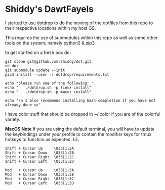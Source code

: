 # Shiddy's DawtFayels

I started to use dotdrop to do the moving of the dotfiles
from this repo to their respective locations within my host OS.

This requires the use of submodules within this repo as well as some other
tools on the system; namely python3 & pip3

to get started on a fresh box do:

    git clone git@github.com:shiddy/dot.git
    cd dot
    git submodule update --init
    pip3 install --user -r dotdrop/requirements.txt

    echo "please run one of the following: "
    echo "   ./dotdrop.sh -p linux install"
    echo "   ./dotdrop.sh -p macos install"

    echo "\n I also recommend installing bash-completion if you have not already done so"


I have color stuff that should be dropped in ~/.color if you are of the colorful variety.

**MacOS Note**
If you are using the default terminal, you will have to update the keybindings under your profile to contain the modifier keys for tmux hotkeys to function as expected. I.E.

```
Shift + Cursor Up     \033[1;2A
Shift + Cursor Down   \033[1;2B
Shift + Cursor Right  \033[1;2C
Shift + Cursor Left   \033[1;2D

Mod   + Cursor Up     \033[1;3A
Mod   + Cursor Down   \033[1;3B
Mod   + Cursor Right  \033[1;3C
Mod   + Cursor Left   \033[1;3D
```
